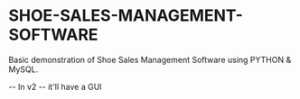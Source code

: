 # SHOE-SALES-MANAGEMENT-SOFTWARE
Basic demonstration of Shoe Sales Management Software using PYTHON &amp; MySQL.



-- In v2 -- it'll have a GUI